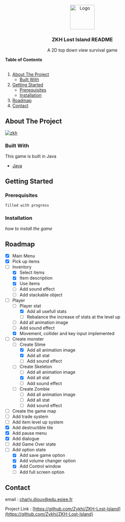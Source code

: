 <br />
<div align="center">
  <a href="https://github.com/Zykhi/ZKH-Lost-Island">
    <img src="images/logo.png" alt="Logo" width="80" height="80">
  </a>

  <h3 align="center">ZKH Lost Island README</h3>

  <p align="center">
    A 2D top down view survival game
  </p>
</div>

<!-- TABLE OF CONTENTS -->

  <summary><Strong>Table of Contents</Strong></summary>
  <br>
  <ol>
    <li>
      <a href="#about-the-project">About The Project</a>
      <ul>
        <li><a href="#built-with">Built With</a></li>
      </ul>
    </li>
    <li>
      <a href="#getting-started">Getting Started</a>
      <ul>
        <li><a href="#prerequisites">Prerequisites</a></li>
        <li><a href="#installation">Installation</a></li>
      </ul>
    </li>
    <li><a href="#roadmap">Roadmap</a></li>
    <li><a href="#contact">Contact</a></li>
  </ol>

<!-- ABOUT THE PROJECT -->

## About The Project

[![zkh][zkh-screenshot]]()



### Built With

This game is built in Java

- [Java](https://www.java.com/en/)

<!-- GETTING STARTED -->

## Getting Started



### Prerequisites



```sh
filled with progress
```

### Installation

_how to install the game_

<!-- ROADMAP -->

## Roadmap

- [x] Main Menu
- [x] Pick up items
- [ ] Inventory
    - [x] Select items
    - [x] Item description
    - [x] Use items
    - [ ] Add sound effect
    - [ ] Add stackable object
- [ ] Player
    - [ ] Player stat
        - [x] Add all usefull stats
        - [ ] Rebalance the increase of stats at the level up
    - [ ] Add all animation image
    - [ ] Add sound effect
    - [x] Movement, collider and key input implemented  
- [ ] Create monster
    - [ ] Create Slime
        - [x] Add all animation image
        - [x] Add all stat
        - [ ] Add sound effect
    - [ ] Create Skeleton
        - [ ] Add all animation image
        - [x] Add all stat
        - [ ] Add sound effect
    - [ ] Create Zombie
        - [ ] Add all animation image
        - [ ] Add all stat
        - [ ] Add sound effect
- [ ] Create the game map
- [ ] Add trade system
- [ ] Add item level up system
- [x] Add destructible tile
- [x] Add pause menu
- [x] Add dialogue
- [ ] Add Game Over state
- [ ] Add option state
    - [x] Add save game option
    - [x] Add volume changer option
    - [x] Add Control window
    - [ ] Add full screen option

<!-- CONTACT -->

## Contact

email : charly.diouy@edu.esiee.fr

Project Link : [https://github.com/Zykhi/ZKH-Lost-Island](https://github.com/Zykhi/ZKH-Lost-Island)

[zkh-screenshot]: images/screenshot.png
